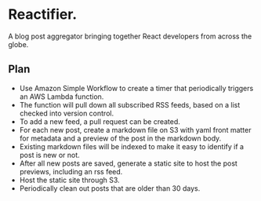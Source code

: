 # Reactifier.

A blog post aggregator bringing together React developers from across the globe.

## Plan

* Use Amazon Simple Workflow to create a timer that periodically triggers an
  AWS Lambda function.
* The function will pull down all subscribed RSS feeds, based on a list checked
  into version control.
* To add a new feed, a pull request can be created.
* For each new post, create a markdown file on S3 with yaml front matter for
  metadata and a preview of the post in the markdown body.
* Existing markdown files will be indexed to make it easy to identify if a post
  is new or not.
* After all new posts are saved, generate a static site to host the post
  previews, including an rss feed.
* Host the static site through S3.
* Periodically clean out posts that are older than 30 days.
